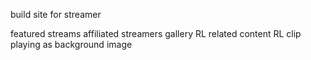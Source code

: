 build site for streamer

featured streams
affiliated streamers
gallery
RL related content
RL clip playing as background image
